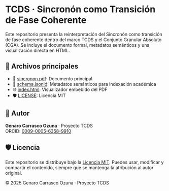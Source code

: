 # TCDS · Sincronón como Transición de Fase Coherente

Este repositorio presenta la reinterpretación del Sincronón como transición de fase coherente dentro del marco TCDS y el Conjunto Granular Absoluto (CGA). Se incluye el documento formal, metadatos semánticos y una visualización directa en HTML.

## 📁 Archivos principales

- 📄 [sincronon.pdf](./sincronon.pdf): Documento principal  
- 🧬 [schema.jsonld](./schema.jsonld): Metadatos semánticos para indexación académica  
- 🌐 [index.html](./index.html): Visualizador embebido del PDF  
- 🛡️ [LICENSE](./LICENSE): Licencia MIT

## 👤 Autor

**Genaro Carrasco Ozuna** · Proyecto TCDS  
ORCID: [0009-0005-6358-9910](https://orcid.org/0009-0005-6358-9910)

## 🛡️ Licencia

Este repositorio se distribuye bajo la [Licencia MIT](./LICENSE). Puedes usar, modificar y compartir el contenido, siempre que se mantenga la atribución al autor original.

© 2025 Genaro Carrasco Ozuna · Proyecto TCDS

